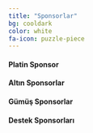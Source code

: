 ```yaml
---
title: "Sponsorlar"
bg: cooldark
color: white
fa-icon: puzzle-piece
---
```


#### **Platin Sponsor**

#### **Altın Sponsorlar**

#### **Gümüş Sponsorlar**

#### **Destek Sponsorları**





